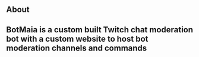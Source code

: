 About
-
BotMaia is a custom built Twitch chat moderation bot with a custom website to host bot moderation channels and commands
-

